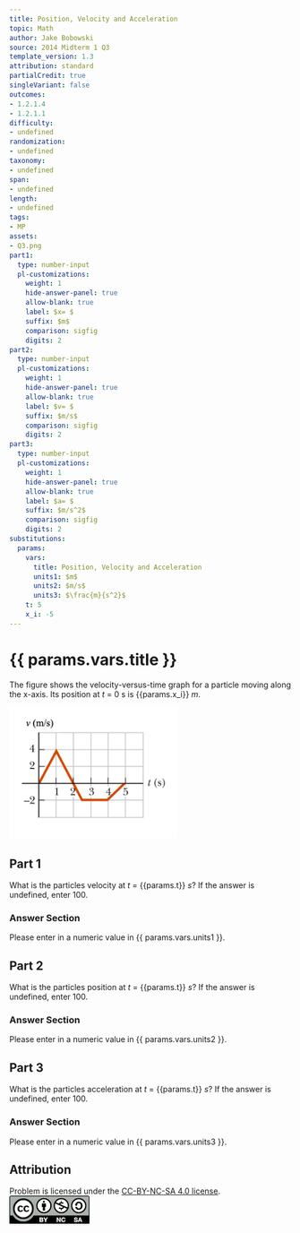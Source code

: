 ```yaml
---
title: Position, Velocity and Acceleration
topic: Math
author: Jake Bobowski
source: 2014 Midterm 1 Q3
template_version: 1.3
attribution: standard
partialCredit: true
singleVariant: false
outcomes:
- 1.2.1.4
- 1.2.1.1
difficulty:
- undefined
randomization:
- undefined
taxonomy:
- undefined
span:
- undefined
length:
- undefined
tags:
- MP
assets:
- Q3.png
part1:
  type: number-input
  pl-customizations:
    weight: 1
    hide-answer-panel: true
    allow-blank: true
    label: $x= $
    suffix: $m$
    comparison: sigfig
    digits: 2
part2:
  type: number-input
  pl-customizations:
    weight: 1
    hide-answer-panel: true
    allow-blank: true
    label: $v= $
    suffix: $m/s$
    comparison: sigfig
    digits: 2
part3:
  type: number-input
  pl-customizations:
    weight: 1
    hide-answer-panel: true
    allow-blank: true
    label: $a= $
    suffix: $m/s^2$
    comparison: sigfig
    digits: 2
substitutions:
  params:
    vars:
      title: Position, Velocity and Acceleration
      units1: $m$
      units2: $m/s$
      units3: $\frac{m}{s^2}$
    t: 5
    x_i: -5
---
```

# {{ params.vars.title }}
The figure shows the velocity-versus-time graph for a particle moving along the x-axis. Its position at $t$ = 0 s is {{params.x_i}} $m$.

<img src="Q3.png" width=300 alt="Graph of velocity vs time" alt = "Graph of velocity vs time. The graph increases from 0 to 4 m/s in 1 second. It then decreases to -1m/s at 2.5s. It remains at -1m/s until 4s when it increases back to 0m/s at 5s.">

## Part 1

What is the particles velocity at $t$ = {{params.t}} $s$? If the answer is undefined, enter 100.

### Answer Section

Please enter in a numeric value in {{ params.vars.units1 }}.

## Part 2

What is the particles position at $t$ = {{params.t}} $s$? If the answer is undefined, enter 100.

### Answer Section

Please enter in a numeric value in {{ params.vars.units2 }}.

## Part 3

What is the particles acceleration at $t$ = {{params.t}} $s$? If the answer is undefined, enter 100.

### Answer Section

Please enter in a numeric value in {{ params.vars.units3 }}.

## Attribution

Problem is licensed under the [CC-BY-NC-SA 4.0 license](https://creativecommons.org/licenses/by-nc-sa/4.0/).<br> ![The Creative Commons 4.0 license requiring attribution-BY, non-commercial-NC, and share-alike-SA license.](https://raw.githubusercontent.com/firasm/bits/master/by-nc-sa.png)